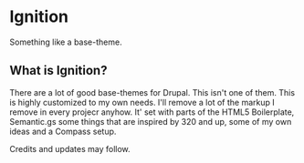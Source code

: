 # Ignition
Something like a base-theme.

## What is Ignition?
There are a lot of good base-themes for Drupal. This isn't one of them. This is highly customized to my own needs. I'll remove a lot of the markup I remove in every projecr anyhow. It' set with parts of the HTML5 Boilerplate, Semantic.gs some things that are inspired by 320 and up, some of my own ideas and a Compass setup.

Credits and updates may follow.